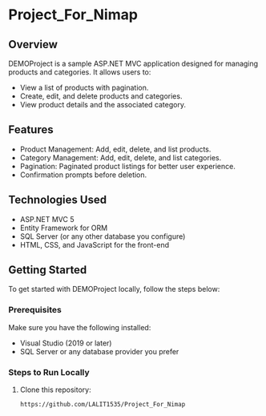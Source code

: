 # Project_For_Nimap

## Overview

DEMOProject is a sample ASP.NET MVC application designed for managing products and categories. It allows users to:

- View a list of products with pagination.
- Create, edit, and delete products and categories.
- View product details and the associated category.

## Features

- Product Management: Add, edit, delete, and list products.
- Category Management: Add, edit, delete, and list categories.
- Pagination: Paginated product listings for better user experience.
- Confirmation prompts before deletion.

## Technologies Used

- ASP.NET MVC 5
- Entity Framework for ORM
- SQL Server (or any other database you configure)
- HTML, CSS, and JavaScript for the front-end

## Getting Started

To get started with DEMOProject locally, follow the steps below:

### Prerequisites

Make sure you have the following installed:

- Visual Studio (2019 or later)
- SQL Server or any database provider you prefer

### Steps to Run Locally

1. Clone this repository:

   ```bash
   https://github.com/LALIT1535/Project_For_Nimap
